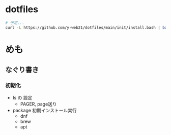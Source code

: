 # dotfiles

```bash
# 予定...
curl -L https://github.com/y-web21/dotfiles/main/init/install.bash | bash
```

# めも

## なぐり書き

### 初期化
- ls の 設定
    - PAGER, page送り
- package 初期インストール実行
    - dnf
    - brew
    - apt
